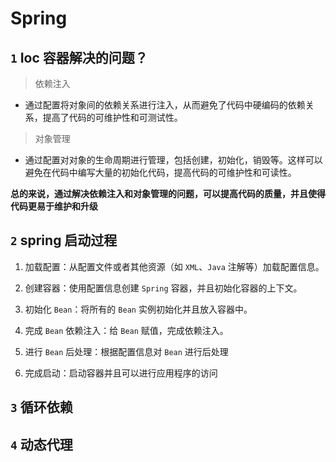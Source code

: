 # Spring

## `1` Ioc 容器解决的问题？

> 依赖注入

- 通过配置将对象间的依赖关系进行注入，从而避免了代码中硬编码的依赖关系，提高了代码的可维护性和可测试性。

> 对象管理

- 通过配置对对象的生命周期进行管理，包括创建，初始化，销毁等。这样可以避免在代码中编写大量的初始化代码，提高代码的可维护性和可读性。

**总的来说，通过解决依赖注入和对象管理的问题，可以提高代码的质量，并且使得代码更易于维护和升级**

## `2` spring 启动过程

1. 加载配置：从配置文件或者其他资源（如 `XML`、`Java` 注解等）加载配置信息。

2. 创建容器：使用配置信息创建 `Spring` 容器，并且初始化容器的上下文。

3. 初始化 `Bean`：将所有的 `Bean` 实例初始化并且放入容器中。

4. 完成 `Bean` 依赖注入：给 `Bean` 赋值，完成依赖注入。

5. 进行 `Bean` 后处理：根据配置信息对 `Bean` 进行后处理

6. 完成启动：启动容器并且可以进行应用程序的访问

## `3` 循环依赖

## `4` 动态代理
